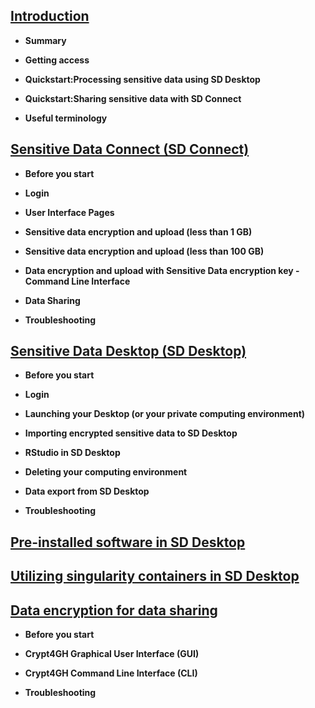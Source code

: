 
## [Introduction](./intro.md)

   
   * **Summary**
   
   * **Getting access**
   
   * **Quickstart:Processing sensitive data using SD Desktop**
   
   * **Quickstart:Sharing sensitive data with SD Connect**
   
   * **Useful terminology**


  
## [Sensitive Data Connect (SD Connect)](./sd_connect.md)
   
 * **Before you start**

 * **Login**
   
 * **User Interface Pages**
   
 * **Sensitive data encryption and upload (less than 1 GB)**
 
 * **Sensitive data encryption and upload (less than 100 GB)**
 
 * **Data encryption and upload with Sensitive Data encryption key - Command Line Interface**
       
 * **Data Sharing**
 
 * **Troubleshooting**

  

## [Sensitive Data Desktop (SD Desktop)](./sd_desktop.md)

  * **Before you start**

  * **Login**

  * **Launching your Desktop (or your private computing environment)**

  * **Importing encrypted sensitive data to SD Desktop**

  * **RStudio in SD Desktop**

  * **Deleting your computing environment**

  * **Data export from SD Desktop**
  
   * **Troubleshooting**
  



## [Pre-installed software in SD Desktop](./pre-installed_software.md)


## [Utilizing singularity containers in SD Desktop](sd-desktop-singularity.md)


## [Data encryption for data sharing](./crypt4gh_client.md )
  
  * **Before you start**

  * **Crypt4GH Graphical User Interface (GUI)**

  * **Crypt4GH Command Line Interface (CLI)**

 * **Troubleshooting**

  

